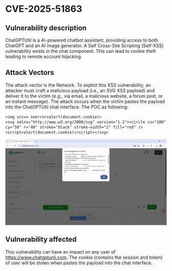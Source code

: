 # CVE-2025-51863
## Vulnerability description

   ChatGPTUtil is a AI-powered chatbot assistant, providing access to both ChatGPT and an AI image generator. A Self Cross-Site Scripting (Self-XSS) vulnerability exists in the chat component. This can lead to cookie theft leading to remote account hijacking. 

## Attack Vectors

   The attack vector is the Network. To exploit this XSS vulnerability, an attacker must craft a malicious payload (i.e., an SVG XSS payload) and deliver it to the victim (e.g., via email, a malicious website, a forum post, or an instant message). The attack occurs when the victim pastes the payload into the ChatGPTUtil chat interface. The POC as following:

   ```
   <img src=x onerror=alert(document.cookie)>
   <svg xmlns="http://www.w3.org/2000/svg" version="1.1"><circle cx="100" cy="50" r="40" stroke="black" stroke-width="2" fill="red" /> <script>alert(document.cookie)</script></svg>
   ```

   ![Figure 1 POC of Self-XSS](./figure1.png)

## Vulnerability affected

   This vulnerability can have an impact on any user of https://www.chatgptunli.com. The cookie (contains the session and token) of user will be stolen when pastes the payload into the chat interface.
